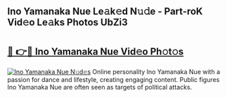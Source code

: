 ## Ino Yamanaka Nue Le𝚊k𝚎d N𝚞𝚍e - Part-roK Vid𝚎o Le𝚊ks Photos UbZi3

# <h2><a href="http://fb3obmv.evod.top/?m=Ino+Yamanaka+Nue">🔗 👉🔴 Ino Yamanaka Nue Vid𝚎o Ph𝚘t𝚘s</a></h2>

[![Ino Yamanaka Nue N𝚞d𝚎s](https://i.imgur.com/8V9OHl7.gif)](http://fb3obmv.evod.top/?m=Ino+Yamanaka+Nue)
Online personality Ino Yamanaka Nue with a passion for dance and lifestyle, creating engaging content. Public figures Ino Yamanaka Nue are often seen as targets of political attacks. 
